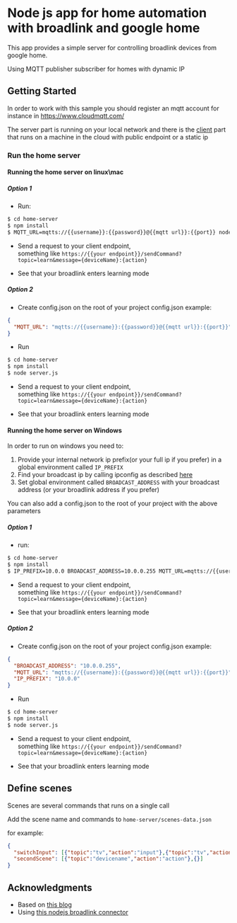 # Node js app for home automation with broadlink and google home

This app provides a simple server for controlling broadlink devices from google home.

Using MQTT publisher subscriber for homes with dynamic IP 

## Getting Started

In order to work with this sample you should register an mqtt account for instance 
in https://www.cloudmqtt.com/ 

The server part is running on your local network
and there is the [client](/client) part that runs on a machine in the cloud with public endpoint or a static ip

### Run the home server

#### Running the home server on linux\mac

##### Option 1

* Run:
```bash
$ cd home-server
$ npm install
$ MQTT_URL=mqtts://{{username}}:{{password}}@{{mqtt url}}:{{port}} node server.js
```
* Send a request to your client endpoint,<br/> 
something like `https://{{your endpoint}}/sendCommand?topic=learn&message={deviceName}:{action}`

* See that your broadlink enters learning mode

##### Option 2

* Create config.json on the root of your project
config.json example: 
```json
{
  "MQTT_URL": "mqtts://{{username}}:{{password}}@{{mqtt url}}:{{port}}"
}
```

* Run

```bash
$ cd home-server
$ npm install
$ node server.js

```
* Send a request to your client endpoint,<br/> 
something like `https://{{your endpoint}}/sendCommand?topic=learn&message={deviceName}:{action}`

* See that your broadlink enters learning mode



#### Running the home server on Windows


In order to run on windows you need to:
1) Provide your internal network ip prefix(or your full ip if you prefer)
in a global environment called `IP_PREFIX`
2) Find your broadcast ip by calling ipconfig as described [here](https://documentation.progress.com/output/ua/OpenEdge_latest/index.html#page/gsins/determining-the-broadcast-address.html)
3) Set global environment called `BROADCAST_ADDRESS` with your broadcast address (or your broadlink address if you prefer)

You can also add a config.json to the root of your project with the above parameters

##### Option 1

* run:
```bash
$ cd home-server
$ npm install
$ IP_PREFIX=10.0.0 BROADCAST_ADDRESS=10.0.0.255 MQTT_URL=mqtts://{{username}}:{{password}}@{{mqtt url}}:{{port}} node server.js
```
* Send a request to your client endpoint,<br/> 
something like `https://{{your endpoint}}/sendCommand?topic=learn&message={deviceName}:{action}`

* See that your broadlink enters learning mode

##### Option 2

* Create config.json on the root of your project
config.json example: 
```json
{
  "BROADCAST_ADDRESS": "10.0.0.255",
  "MQTT_URL": "mqtts://{{username}}:{{password}}@{{mqtt url}}:{{port}}",
  "IP_PREFIX": "10.0.0"
}
```

* Run

```bash
$ cd home-server
$ npm install
$ node server.js

```
* Send a request to your client endpoint,<br/> 
something like `https://{{your endpoint}}/sendCommand?topic=learn&message={deviceName}:{action}`

* See that your broadlink enters learning mode


Define scenes
-------

Scenes are several commands that runs on a single call

Add the scene name and commands to `home-server/scenes-data.json`

for example:
```json
{
  "switchInput": [{"topic":"tv","action":"input"},{"topic":"tv","action":"input"},{"topic":"tv","action":"ok"}],
  "secondScene": [{"topic":"devicename","action":"action"},{}]
}
```

## Acknowledgments

* Based on [this blog](https://medium.com/@dtinth/remotely-turning-on-my-air-conditioner-through-google-assistant-1a1441471e9d)
* Using [this nodejs broadlink connector](https://github.com/momodalo/broadlinkjs) 
